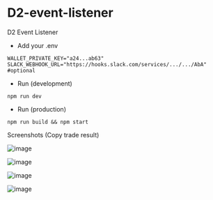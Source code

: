 # D2-event-listener

D2 Event Listener

- Add your .env

```
WALLET_PRIVATE_KEY="a24...ab63"
SLACK_WEBHOOK_URL="https://hooks.slack.com/services/.../.../AbA" #optional
```

- Run (development)

```
npm run dev
```

- Run (production)

```
npm run build && npm start
```

Screenshots (Copy trade result)

![image](https://github.com/IXily/D2-event-listener/assets/22874642/bb58709c-c47d-47de-92d8-532c11dca570)

![image](https://github.com/IXily/D2-event-listener/assets/22874642/450c8161-c488-49ed-a8cd-2cb1ee60c077)

![image](https://github.com/IXily/D2-event-listener/assets/22874642/31e14113-7eeb-4044-a47f-da9442edadd3)

![image](https://github.com/IXily/D2-event-listener/assets/22874642/12143ccb-11d5-4539-892d-41536b032ebc)




